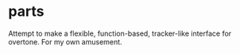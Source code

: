 # parts

Attempt to make a flexible, function-based, tracker-like interface for overtone.  For my own amusement.
